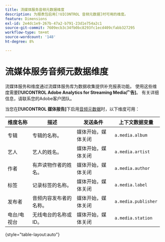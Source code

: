 ```yaml
---
title: 流媒体服务音频元数据维度
description: 为报表包启用[!UICONTROL 音频元数据]时可用的维度。
feature: Dimensions
exl-id: 2e4dc1e9-267b-47a2-b791-23d1e754a2c1
source-git-commit: 7609ecb3c34fb0bc8293fc1ecd409cfabb327295
workflow-type: tm+mt
source-wordcount: '148'
ht-degree: 8%

---
```


# 流媒体服务音频元数据维度

流媒体服务和维度通过流媒体服务库为数据收集提供补充报表功能。 使用这些维度需要&#x200B;**[!UICONTROL Adobe Analytics for Streaming Media广告]**。 有关详细信息，请联系您的Adobe客户团队。

当您在&#x200B;**[!UICONTROL 媒体报告]**&#x200B;下启用[音频元数据](/help/admin/admin/c-manage-report-suites/c-edit-report-suites/media-management.md)时，以下维度可用：

| 维度名称 | 描述 | 发送条件 | 上下文数据变量 |
| --- | --- | --- | --- |
| 专辑 | 专辑的名称。 | 媒体开始，媒体关闭 | `a.media.album` |
| 艺人 | 艺人的姓名。 | 媒体开始，媒体关闭 | `a.media.artist` |
| 作者 | 有声读物作者的姓名。 | 媒体开始，媒体关闭 | `a.media.author` |
| 标签 | 记录标签的名称。 | 媒体开始，媒体关闭 | `a.media.label` |
| 发布者 | 音频内容发布者的名称。 | 媒体开始，媒体关闭 | `a.media.publisher` |
| 电台/电视台 | 无线电台的名称或ID。 | 媒体开始，媒体关闭 | `a.media.station` |

{style="table-layout:auto"}
